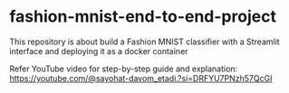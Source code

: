 # fashion-mnist-end-to-end-project
This repository is about build a Fashion MNIST classifier with a Streamlit interface and deploying it as a docker container

Refer YouTube video for step-by-step guide and explanation: https://youtube.com/@sayohat-davom_etadi.?si=DRFYU7PNzh57QcGI
